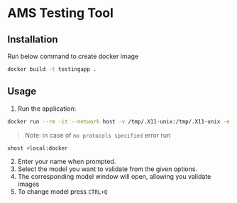 
# AMS Testing Tool

## Installation

Run below command to create docker image
```bash
docker build -t testingapp .
```

## Usage

1. Run the application:
```bash
docker run --rm -it --network host -v /tmp/.X11-unix:/tmp/.X11-unix -e DISPLAY=$DISPLAY -e XDG_RUNTIME_DIR=/tmp/runtime-qtuser -u qtuser   --security-opt apparmor=unconfined meetxvii/testingapp:2.0 python3 /app/app.py
```
>Note: in case of ```no protocols specified``` error run 

```
xhost +local:docker
```

2. Enter your name when prompted.
3. Select the model you want to validate from the given options.
4. The corresponding model window will open, allowing you validate images
5. To change model press `CTRL+Q`
   
